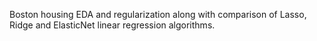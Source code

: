 Boston housing EDA and regularization along with comparison of Lasso, Ridge and ElasticNet linear regression algorithms.
